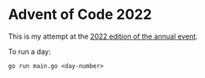 # Advent of Code 2022

This is my attempt at the [2022 edition of the annual event](https://adventofcode.com/2022).

To run a day:

```
go run main.go <day-number>
```
